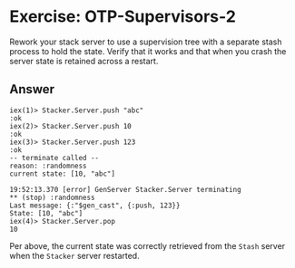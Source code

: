 # Exercise: OTP-Supervisors-2

Rework your stack server to use a supervision tree with a separate stash process to hold the state. Verify that it works and that when you crash the server state is retained across a restart.

## Answer

```
iex(1)> Stacker.Server.push "abc"
:ok
iex(2)> Stacker.Server.push 10   
:ok
iex(3)> Stacker.Server.push 123
:ok
-- terminate called --
reason: :randomness
current state: [10, "abc"]

19:52:13.370 [error] GenServer Stacker.Server terminating
** (stop) :randomness
Last message: {:"$gen_cast", {:push, 123}}
State: [10, "abc"]
iex(4)> Stacker.Server.pop
10
```

Per above, the current state was correctly retrieved from the `Stash` server when the `Stacker` server restarted.
